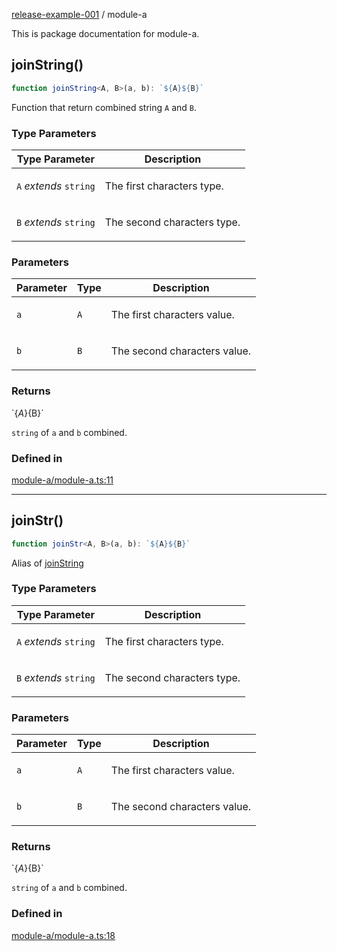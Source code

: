 [release-example-001](https://github.com/itsmeid/release-example-001/tree/main/docs/README.md) / module-a

This is package documentation for module-a.

## joinString()

```ts
function joinString<A, B>(a, b): `${A}${B}`
```

Function that return combined string `A` and `B`.

### Type Parameters

<table>
<thead>
<tr>
<th>Type Parameter</th>
<th>Description</th>
</tr>
</thead>
<tbody>
<tr>
<td>

`A` *extends* `string`

</td>
<td>

The first characters type.

</td>
</tr>
<tr>
<td>

`B` *extends* `string`

</td>
<td>

The second characters type.

</td>
</tr>
</tbody>
</table>

### Parameters

<table>
<thead>
<tr>
<th>Parameter</th>
<th>Type</th>
<th>Description</th>
</tr>
</thead>
<tbody>
<tr>
<td>

`a`

</td>
<td>

`A`

</td>
<td>

The first characters value.

</td>
</tr>
<tr>
<td>

`b`

</td>
<td>

`B`

</td>
<td>

The second characters value.

</td>
</tr>
</tbody>
</table>

### Returns

\`$\{A\}$\{B\}\`

`string` of `a` and `b` combined.

### Defined in

[module-a/module-a.ts:11](https://github.com/itsmeid/release-example-001/blob/7cd88b4f6776502a603599382e348ecaadae84cd/src/module-a/module-a.ts#L11)

***

## joinStr()

```ts
function joinStr<A, B>(a, b): `${A}${B}`
```

Alias of [joinString](https://github.com/itsmeid/release-example-001/tree/main/docs/module-a.md#joinString)

### Type Parameters

<table>
<thead>
<tr>
<th>Type Parameter</th>
<th>Description</th>
</tr>
</thead>
<tbody>
<tr>
<td>

`A` *extends* `string`

</td>
<td>

The first characters type.

</td>
</tr>
<tr>
<td>

`B` *extends* `string`

</td>
<td>

The second characters type.

</td>
</tr>
</tbody>
</table>

### Parameters

<table>
<thead>
<tr>
<th>Parameter</th>
<th>Type</th>
<th>Description</th>
</tr>
</thead>
<tbody>
<tr>
<td>

`a`

</td>
<td>

`A`

</td>
<td>

The first characters value.

</td>
</tr>
<tr>
<td>

`b`

</td>
<td>

`B`

</td>
<td>

The second characters value.

</td>
</tr>
</tbody>
</table>

### Returns

\`$\{A\}$\{B\}\`

`string` of `a` and `b` combined.

### Defined in

[module-a/module-a.ts:18](https://github.com/itsmeid/release-example-001/blob/7cd88b4f6776502a603599382e348ecaadae84cd/src/module-a/module-a.ts#L18)
